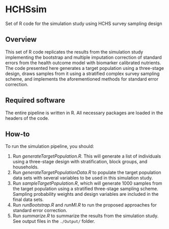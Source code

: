 # HCHSsim
Set of R code for the simulation study using HCHS survey sampling design

## Overview

This set of R code replicates the results from the simulation study implementing the bootstrap and multiple imputation correction of standard errors from the health outcome model with biomarker calibrated nutrients. The code presented here generates a target population using a three-stage design, draws samples from it using a stratified complex survey sampling scheme, and implements the aforementioned methods for standard error correction.

## Required software

The entire pipeline is written in R. All necessary packages are loaded in the headers of the code.

## How-to

To run the simulation pipeline, you should:

1. Run *generateTargetPopulation.R*. This will generate a list of individuals using a three-stage design with stratification, block groups, and households.
2. Run *generateTargetPopulationData.R* to populate the target population data sets with several variables to be used in this simulation study.
3. Run *sampleTargetPopulation.R*, which will generate 1000 samples from the target population using a stratified three-stage sampling scheme. Sampling probability weights and design variables are included in the final data sets.
4. Run *runBootstrap.R* and *runMI.R* to run the proposed approaches for standard error correction.
5. Run *summarize.R* to summarize the results from the simulation study. See output files in the `./Output/` folder.
